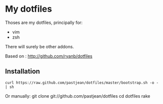 My dotfiles
===========

Thoses are my dotfiles, principally for:

* vim
* zsh

There will surely be other addons.

Based on : http://github.com/ryanb/dotfiles

Installation
-------------
    curl https://raw.github.com/pastjean/dotfiles/master/bootstrap.sh -o - | sh

Or manually:
    git clone git://github.com/pastjean/dotfiles 
    cd dotfiles
    rake


